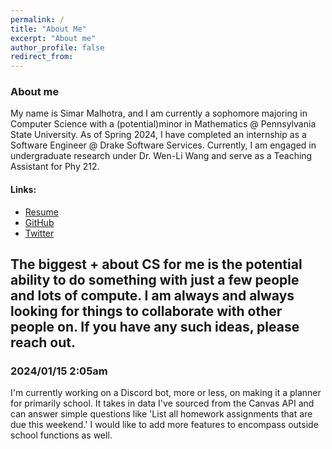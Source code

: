 ```yaml
---
permalink: /
title: "About Me"
excerpt: "About me"
author_profile: false
redirect_from:
---
```


### About me

My name is Simar Malhotra, and I am currently a sophomore majoring in Computer Science with a (potential)minor in Mathematics @ Pennsylvania State University. As of Spring 2024, I have completed an internship as a Software Engineer @ Drake Software Services. Currently, I am engaged in undergraduate research under Dr. Wen-Li Wang and serve as a Teaching Assistant for Phy 212.

#### Links:

- [Resume](./resume/resume.png)
- [GitHub](https://github.com/Simar-malhotra09)
- [Twitter](https://twitter.com/osaka_azumanger)

## The biggest + about CS for me is the potential ability to do something with just a few people and lots of compute. I am always and always looking for things to collaborate with other people on. If you have any such ideas, please reach out.

### 2024/01/15 2:05am

I'm currently working on a Discord bot, more or less, on making it a planner for primarily school. It takes in data I've sourced from the Canvas API and can answer simple questions like 'List all homework assignments that are due this weekend.' I would like to add more features to encompass outside school functions as well.
